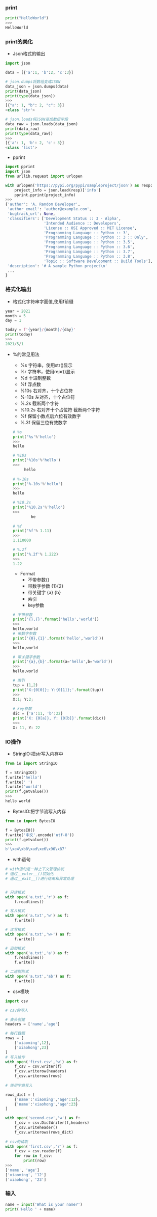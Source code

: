 ### print

```python
print("HelloWorld")
>>>
HelloWorld
```



### print的美化

- Json格式的输出

```python
import json

data = [{'a':1, 'b':2, 'c':3}]

# json.dumps将数组变成JSON
data_json = json.dumps(data)
print(data_json)
print(type(data_json))
>>>
[{"a": 1, "b": 2, "c": 3}]
<class 'str'>

# json.loads将JSON变成数组字段
data_raw = json.loads(data_json)
print(data_raw)
print(type(data_raw))
>>>
[{'a': 1, 'b': 2, 'c': 3}]
<class 'list'>
```

- pprint

```python
import pprint
import json
from urllib.request import urlopen 

with urlopen('https://pypi.org/pypi/sampleproject/json') as resp:
    project_info = json.load(resp)['info']
    pprint.pprint(project_info)
>>>
{'author': 'A. Random Developer',
 'author_email': 'author@example.com',
 'bugtrack_url': None,
 'classifiers': ['Development Status :: 3 - Alpha',
                 'Intended Audience :: Developers',
                 'License :: OSI Approved :: MIT License',
                 'Programming Language :: Python :: 3',
                 'Programming Language :: Python :: 3 :: Only',
                 'Programming Language :: Python :: 3.5',
                 'Programming Language :: Python :: 3.6',
                 'Programming Language :: Python :: 3.7',
                 'Programming Language :: Python :: 3.8',
                 'Topic :: Software Development :: Build Tools'],
 'description': '# A sample Python project\n'
 ...
}
```

### 格式化输出

- 格式化字符串字面值,使用f前缀

```python
year = 2021
month = 5
day = 1

today = f'{year}/{month}/{day}'
print(today)
>>>
2021/5/1
```

- %的常见用法

  - %s 字符串，使用str()显示
  - %r 字符串，使用repr()显示
  - %d 十进制整数
  - %f 浮点数
  - %10s 右对齐，十个占位符
  - %-10s 左对齐，十个占位符
  - %.2s 截断两个字符
  - %10.2s 右对齐十个占位符 截断两个字符
  - %f 保留小数点后六位有效数字
  - %.3f 保留三位有效数字

  ```python
  # %s
  print('%s'%'hello')
  >>>
  hello
  
  # %10s
  print('%10s'%'hello')
  >>>
       hello
    
  # %-10s
  print('%-10s'%'hello')
  >>>
  hello   
  
  # %10.2s
  print('%10.2s'%'hello')
  >>>
          he
    
  # %f
  print('%f'% 1.11)
  >>>
  1.110000
  
  # %.2f
  print('%.2f'% 1.222)
  >>>
  1.22
  ```

  - Format 
    - 不带参数{}
    - 带数字参数 {1}{2}
    - 带关键字 {a} {b}
    - 索引
    - key参数

  ```python
  # 不带参数
  print('{},{}'.format('hello','world'))
  >>>
  hello,world
  # 带数字参数
  print('{0},{1}'.format('hello','world'))
  >>>
  hello,world
  
  # 带关键字参数
  print('{a},{b}'.format(a='hello',b='world'))
  >>>
  hello,world
  
  # 索引
  tup = (1,2)
  print('X:{0[0]}; Y:{0[1]};'.format(tup))
  >>>
  X:1; Y:2;
      
  # key参数
  dic = {'a':11, 'b':22}
  print('X: {0[a]}, Y: {0[b]}'.format(dic))
  >>>
  X: 11, Y: 22
  ```

  

### IO操作

- StringIO:把str写入内存中

```python
from io import StringIO

f = StringIO()
f.write('hello')
f.write(' ')
f.write('world')
print(f.getvalue())
>>>
hello world
```

- BytesIO:把字节流写入内存

```python
from io import BytesIO

f = BytesIO()
f.write('中文'.encode('utf-8'))
print(f.getvalue())
>>>
b'\xe4\xb8\xad\xe6\x96\x87'
```

- with语句

```python
# with语句是一种上下文管理协议
# 通过__enter__()初始化
# 通过__exit__()进行结束和异常处理


# 只读模式
with open('a.txt','r') as f:
    f.readlines()

# 写入模式
with open('a.txt','w') as f:
    f.write()

# 读写模式
with open('a.txt','w+') as f:
    f.write()

# 追加模式
with open('a.txt','a') as f:
    f.readlines()
    f.write()

# 二进制形式
with open('a.txt','ab') as f:
    f.write()
```



- csv模块

```python
import csv

# csv的写入

# 表头创建
headers = ['name','age']

# 每行数据
rows = [
    ['xiaoming',12],
    ['xiaohong',23]
]
# 写入操作
with open('first.csv','w') as f:
    f_csv = csv.writer(f)
    f_csv.writerow(headers)
    f_csv.writerows(rows)
    
# 使用字典写入

rows_dict = [
    {'name':'xiaoming','age':12},
    {'name':'xiaohong','age':23}
]

with open('second.csv','w') as f:
    f_csv = csv.DictWriter(f,headers)
    f_csv.writeheader()
    f_csv.writerows(rows_dict)
    
# csv的读取
with open('first.csv','r') as f:
    f_csv = csv.reader(f)
    for row in f_csv:
        print(row)
>>>
['name', 'age']
['xiaoming', '12']
['xiaohong', '23']
```



### 输入

```python
name = input('What is your name?')
print('Hello ' + name)
```

